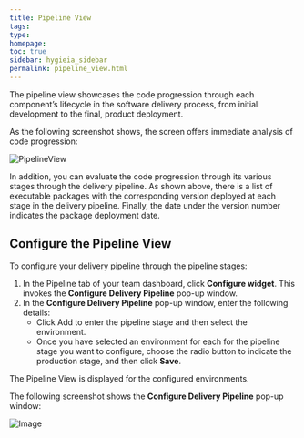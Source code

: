 ```yaml
---
title: Pipeline View
tags: 
type: 
homepage: 
toc: true
sidebar: hygieia_sidebar
permalink: pipeline_view.html
---
```


The pipeline view showcases the code progression through each component’s lifecycle in the software delivery process, from initial development to the final, product deployment.

As the following screenshot shows, the screen offers immediate analysis of code progression:

![PipelineView](https://hygieia.github.io/Hygieia/media/images/Screenshots/pipeline_view.png)

In addition, you can evaluate the code progression through its various stages through the delivery pipeline. As shown above, there is a list of executable packages with the corresponding version deployed at each stage in the delivery pipeline. Finally, the date under the version number indicates the package deployment date.

## Configure the Pipeline View

To configure your delivery pipeline through the pipeline stages:

1. In the Pipeline tab of your team dashboard, click **Configure widget**. This invokes the **Configure Delivery Pipeline** pop-up window. 
2. In the **Configure Delivery Pipeline** pop-up window, enter the following details:
   - Click Add to enter the pipeline stage and then select the environment.
   - Once you have selected an environment for each for the pipeline stage you want to configure, choose the radio button to indicate the production stage, and then click **Save**.

The Pipeline View is displayed for the configured environments.

The following screenshot shows the **Configure Delivery Pipeline** pop-up window:

![Image](https://hygieia.github.io/Hygieia/media/images/team-pipeline-config.png)
